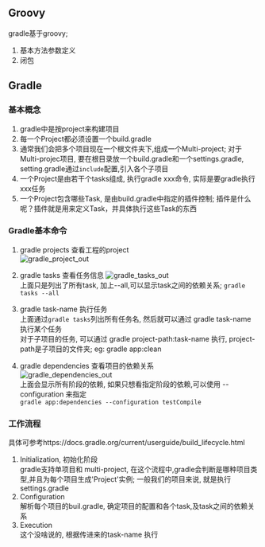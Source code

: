 ## Groovy   
gradle基于groovy;     
1. 基本方法参数定义  
2. 闭包


## Gradle  

### 基本概念
  1. gradle中是按project来构建项目
  2. 每一个Project都必须设置一个build.gradle   
  3. 通常我们会把多个项目现在一个根文件夹下,组成一个Multi-project; 对于Multi-projec项目, 要在根目录放一个build.gradle和一个settings.gradle, setting.gradle通过`include`配置,引入各个子项目
  4. 一个Project是由若干个tasks组成, 执行gradle xxx命令, 实际是要gradle执行xxx任务
  5. 一个Project包含哪些Task, 是由build.gradle中指定的插件控制; 插件是什么呢？插件就是用来定义Task，并具体执行这些Task的东西


### Gradle基本命令

1. gradle projects 查看工程的project   
  ![gradle_project_out](http://obh9ec69s.bkt.clouddn.com/682349ed0c87e1cc28c7551f55503084.png)  

2. gradle tasks 查看任务信息
![gradle_tasks_out](http://obh9ec69s.bkt.clouddn.com/023d90e371859a780b685e798e39dd2b.png)    
  上面只是列出了所有task, 加上--all,可以显示task之间的依赖关系; `gradle tasks --all`

3. gradle task-name 执行任务<br>
    上面通过`gradle tasks`列出所有任务名, 然后就可以通过 gradle task-name 执行某个任务    
    对于子项目的任务, 可以通过 gradle project-path:task-name 执行, project-path是子项目的文件夹; eg: gradle app:clean
4. gradle dependencies 查看项目的依赖关系    
![gradle_dependencies_out](http://obh9ec69s.bkt.clouddn.com/0406c1bb2f2ed35b1dd07cbac5adcb57.png)  
  上面会显示所有阶段的依赖, 如果只想看指定阶段的依赖,可以使用 --configuration 来指定   
  `gradle app:dependencies --configuration testCompile`


### 工作流程
  具体可参考https://docs.gradle.org/current/userguide/build_lifecycle.html
  1. Initialization, 初始化阶段    
      gradle支持单项目和 multi-project, 在这个流程中,gradle会判断是哪种项目类型,并且为每个项目生成'Project'实例;  一般我们的项目来说, 就是执行settings.gradle
  2. Configuration   
      解析每个项目的buil.gradle, 确定项目的配置和各个task,及task之间的依赖关系
  3. Execution   
      这个没啥说的, 根据传进来的task-name 执行
